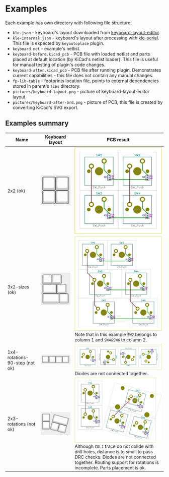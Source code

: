 # Examples

Each example has own directory with following file structure:

- `kle.json` - keyboard's layout downloaded from [keyboard-layout-editor](http://www.keyboard-layout-editor.com).
- `kle-internal.json` - keyboard's layout after processing with [kle-serial](https://github.com/ijprest/kle-serial).
  This file is expected by `keyautoplace` plugin.
- `keyboard.net` - example's netlist.
- `keyboard-before.kicad_pcb` - PCB file with loaded netlist and parts placed
  at default location (by KiCad's netlist loader). This file is useful for manual
  testing of plugin's code changes.
- `keyboard-after.kicad_pcb` - PCB file after running plugin. Demonstrates
  current capabilities - this file does not contain any manual changes.
- `fp-lib-table` - footprints location file, points to external dependencies
  stored in parent's `libs` directory.
- `pictures/keyboard-layout.png` - picture of keyboard-layout-editor layout.
- `pictures/keyboard-after-brd.png` - picture of PCB, this file is created
  by converting KiCad's SVG export.

## Examples summary

Name | Keyboard layout | PCB result
--- | --- | ---
2x2 (ok) | ![2x2-layout](./2x2/pictures/keyboard-layout.png) | ![2x2-after](./2x2/pictures/keyboard-after-brd.png)
3x2-sizes (ok) | ![3x2-sizes-layout](./3x2-sizes/pictures/keyboard-layout.png) | ![3x2-sizes-after](./3x2-sizes/pictures/keyboard-after-brd.png)<br/>Note that in this example `SW2` belongs to column 1 and `SW4&SW6` to column 2.
1x4-rotations-90-step (not ok) | ![1x4-rotations-90-step-layout](./1x4-rotations-90-step/pictures/keyboard-layout.png) | ![1x4-rotations-90-step-after](./1x4-rotations-90-step/pictures/keyboard-after-brd.png)<br/>Diodes are not connected together.
2x3-rotations (not ok) | ![2x3-rotations-layout](./2x3-rotations/pictures/keyboard-layout.png) | ![2x3-rotations-after](./2x3-rotations/pictures/keyboard-after-brd.png)<br/>Although `COL1` trace do not colide with drill holes, distance is to small to pass DRC checks. Diodes are not connected together. Routing support for rotations is incomplete. Parts placement is ok.
